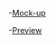-[Mock-up](https://www.figma.com/file/CTS3ONnCJLnmcJlQ3gXbYm/Career-App-vesto?node-id=1%3A33)

-[Preview](https://dead-tr.github.io/AppVesto/)
